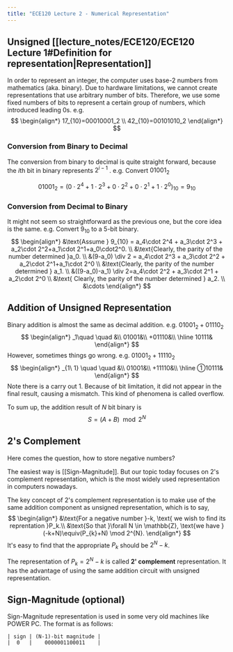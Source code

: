 ```yaml
---
title: "ECE120 Lecture 2 - Numerical Representation"
---
```


## Unsigned [[lecture_notes/ECE120/ECE120 Lecture 1#Definition for representation|Representation]]
In order to represent an integer, the computer uses base-2 numbers from mathematics (aka. binary).
Due to hardware limitations, we cannot create representations that use arbitrary number of bits. Therefore, we use some fixed numbers of bits to represent a certain group of numbers, which introduced leading 0s.
e.g.
$$
\begin{align*}
17_{10}=00010001_2 \\
42_{10}=00101010_2 
\end{align*}
$$
### Conversion from Binary to Decimal
The conversion from binary to decimal is quite straight forward, because the $i$th bit in binary represents $2^{i-1}$ .
e.g. Convert $01001_2$

$$
01001_2 = (0 \cdot 2^4 + 1 \cdot 2^3+0 \cdot 2^2+0 \cdot 2^1+1 \cdot 2^0)_{10}=9_{10}
$$

### Conversion from Decimal to Binary
It might not seem so straightforward as the previous one, but the core idea is the same.
e.g. Convert $9_{10}$ to a 5-bit binary.
$$
\begin{align*}
&\text{Assume } 9_{10} = a_4\cdot 2^4 + a_3\cdot 2^3 + a_2\cdot 2^2+a_1\cdot 2^1+a_0\cdot2^0. \\
&\text{Clearly, the parity of the number determined }a_0. \\
&(9-a_0) \div 2 = a_4\cdot 2^3 + a_3\cdot 2^2 + a_2\cdot 2^1+a_1\cdot 2^0 \\
&\text{Clearly, the parity of the number determined } a_1. \\
&((9-a_0)-a_1) \div 2=a_4\cdot 2^2 + a_3\cdot 2^1 + a_2\cdot 2^0 \\
&\text{ Clearly, the parity of the number determined } a_2. \\
&\cdots
\end{align*}
$$

## Addition of Unsigned Representation
Binary addition is almost the same as decimal addition.
e.g. $01001_2+01110_2$
$$
\begin{align*}
_1\quad \quad  &\\
01001&\\
+01110&\\
\hline
10111&
\end{align*}
$$
However, sometimes things go wrong.
e.g. $01001_2+11110_2$
$$
\begin{align*}
_{1\ 1} \quad \quad  &\\
01001&\\
+11110&\\
\hline
①10111&
\end{align*}
$$
Note there is a carry out 1. Because of bit limitation, it did not appear in the final result, causing a mismatch. This kind of phenomena is called overflow.

To sum up, the addition result of $N$ bit binary is
$$
S = (A+B)\mod 2^N
$$

## 2's Complement
Here comes the question, how to store negative numbers?

The easiest way is [[Sign-Magnitude]]. But our topic today focuses on 2's complement representation, which is the most widely used representation in computers nowadays.

The key concept of 2's complement representation is to make use of the same addition component as unsigned representation, which is to say,
$$
\begin{align*}
&\text{For a negative number }-k, \text{ we wish to find its reprentation }P_k.\\
&\text{So that }\forall N \in \mathbb{Z}, \text{we have }(-k+N)\equiv(P_{k}+N) \mod 2^{N}.
\end{align*}
$$
It's easy to find that the appropriate $P_{k}$ should be $2^{N}-k$.

The representation of $P_{k}=2^{N}-k$ is called **2' complement** representation. It has the advantage of using the same addition circuit with unsigned representation.

## Sign-Magnitude (optional)
Sign-Magnitude representation is used in some very old machines like POWER PC.
The format is as follows:
```
| sign | (N-1)-bit magnitude |
|  0   |    0000001100011    |
```
